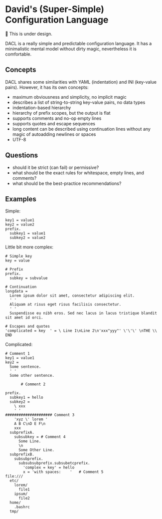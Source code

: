 # David's (Super-Simple) Configuration Language

:construction: This is under design.

DACL is a really simple and predictable configuration language.
It has a minimalistic mental model without dirty magic,
nevertheless it is comfortable.

## Concepts

DACL shares some similarities with YAML (indentation) and INI (key-value pairs).
However, it has its own concepts:

- maximum obviousness and simplicity, no implicit magic
- describes a list of string-to-string key-value pairs, no data types
- indentation-based hierarchy
- hierarchy of prefix scopes, but the output is flat
- supports comments and no-op empty lines
- supports quotes and escape sequences
- long content can be described using continuation lines without any magic of autoadding newlines or spaces
- UTF-8

## Questions

- should it be strict (can fail) or permissive?
- what should be the exact rules for whitespace, empty lines, and comments?
- what should be the best-practice recommendations?

## Examples

Simple:

```
key1 = value1
key2 = value2
prefix.
  subkey1 = value1
  subkey2 = value2
```

Little bit more complex:

```
# Simple key
key = value

# Prefix
prefix.
  subkey = subvalue

# Continuation
longdata =
  Lorem ipsum dolor sit amet, consectetur adipiscing elit.
  ' '
  Aliquam at risus eget risus facilisis consectetur.
  ' '
  Suspendisse eu nibh eros. Sed nec lacus in lacus tristique blandit sit amet id orci.
  
# Escapes and quotes
'complicated = key  ' = \ Line 1\nLine 2\n'xxx"yyy"' \'\'\' \nTHE \\ END
```

Complicated:

```
# Comment 1
key1 = value1
key2 =
  Some sentence.
  ' '
  Some other sentence.

       # Comment 2

prefix.
  subkey1 = hello
  subkey2 =
    \ xxx
    ' '
##################### Comment 3
    'xyz \' lorem '
    A B C\nD E F\n
    xxx
  subprefixA.
    subsubkey = # Comment 4
      Some Line.
      \n
      Some Other Line.
  subprefixB.
    subsubprefix.
      subsubsubprefix.subsubetcprefix.
        'complex = key' = hello
        x = 'with spaces:    '   # Comment 5
file:///
  etc/
    lorem/
      file1
    ipsum/
      file2
  home/
    .bashrc
  tmp/
```
